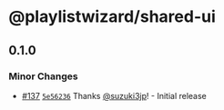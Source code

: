 # @playlistwizard/shared-ui

## 0.1.0

### Minor Changes

- [#137](https://github.com/suzuki3jp/PlaylistWizard/pull/137) [`5e56236`](https://github.com/suzuki3jp/PlaylistWizard/commit/5e5623690b31f94f6648eff9fd1b4c33c8f8678d) Thanks [@suzuki3jp](https://github.com/suzuki3jp)! - Initial release
